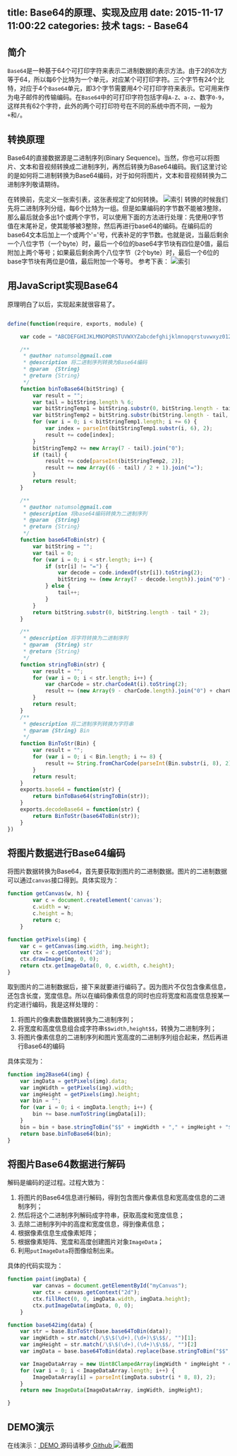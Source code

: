 title: Base64的原理、实现及应用
date: 2015-11-17 11:00:22
categories: 技术
tags:
	- Base64
---
## 简介
`Base64`是一种基于64个可打印字符来表示二进制数据的表示方法。由于2的6次方等于64，所以每6个比特为一个单元，对应某个可打印字符。三个字节有24个比特，对应于4个`Base64`单元，即3个字节需要用4个可打印字符来表示。它可用来作为电子邮件的传输编码。在`Base64`中的可打印字符包括字母`A-Z`、`a-z`、数字`0-9`，这样共有62个字符，此外的两个可打印符号在不同的系统中而不同，一般为`+`和`/`。

## 转换原理
Base64的直接数据源是二进制序列(Binary Sequence)。当然，你也可以将图片、文本和音视频转换成二进制序列，再然后转换为Base64编码。我们这里讨论的是如何将二进制转换为Base64编码，对于如何将图片，文本和音视频转换为二进制序列敬请期待。

在转换前，先定义一张索引表，这张表规定了如何转换。
![索引](/images/blog/20151118/index.png)
转换的时候我们先将二进制序列分组，每6个比特为一组。但是如果编码的字节数不能被3整除，那么最后就会多出1个或两个字节，可以使用下面的方法进行处理：先使用0字节值在末尾补足，使其能够被3整除，然后再进行base64的编码。在编码后的base64文本后加上一个或两个'='号，代表补足的字节数。也就是说，当最后剩余一个八位字节（一个byte）时，最后一个6位的base64字节块有四位是0值，最后附加上两个等号；如果最后剩余两个八位字节（2个byte）时，最后一个6位的base字节块有两位是0值，最后附加一个等号。 参考下表：
![索引](/images/blog/20151118/2.png)
<!-- more -->
## 用JavaScript实现Base64

原理明白了以后，实现起来就很容易了。
```javascript

define(function(require, exports, module) {

    var code = "ABCDEFGHIJKLMNOPQRSTUVWXYZabcdefghijklmnopqrstuvwxyz0123456789+/".split(""); //索引表

    /**
     * @author natumsol@gmail.com
     * @description 将二进制序列转换为Base64编码
     * @param  {String}
     * @return {String}
     */
    function binToBase64(bitString) {
        var result = "";
        var tail = bitString.length % 6;
        var bitStringTemp1 = bitString.substr(0, bitString.length - tail);
        var bitStringTemp2 = bitString.substr(bitString.length - tail, tail);
        for (var i = 0; i < bitStringTemp1.length; i += 6) {
            var index = parseInt(bitStringTemp1.substr(i, 6), 2);
            result += code[index];
        }
        bitStringTemp2 += new Array(7 - tail).join("0");
        if (tail) {
            result += code[parseInt(bitStringTemp2, 2)];
            result += new Array((6 - tail) / 2 + 1).join("=");
        }
        return result;
    }

    /**
     * @author natumsol@gmail.com
     * @description 将base64编码转换为二进制序列
     * @param  {String}
     * @return {String}
     */
    function base64ToBin(str) {
        var bitString = "";
        var tail = 0;
        for (var i = 0; i < str.length; i++) {
            if (str[i] != "=") {
                var decode = code.indexOf(str[i]).toString(2);
                bitString += (new Array(7 - decode.length)).join("0") + decode;
            } else {
                tail++;
            }
        }
        return bitString.substr(0, bitString.length - tail * 2);
    }

    /**
     * @description 将字符转换为二进制序列
     * @param  {String} str 
     * @return {String}    
     */
    function stringToBin(str) {
        var result = "";
        for (var i = 0; i < str.length; i++) {
            var charCode = str.charCodeAt(i).toString(2);
            result += (new Array(9 - charCode.length).join("0") + charCode);
        }
        return result;
    }
    /**
     * @description 将二进制序列转换为字符串
     * @param {String} Bin 
     */
    function BinToStr(Bin) {
        var result = "";
        for (var i = 0; i < Bin.length; i += 8) {
            result += String.fromCharCode(parseInt(Bin.substr(i, 8), 2));
        }
        return result;
    }
    exports.base64 = function(str) {
        return binToBase64(stringToBin(str));
    }
    exports.decodeBase64 = function(str) {
        return BinToStr(base64ToBin(str));
    }
})
```
## 将图片数据进行Base64编码
将图片数据转换为Base64，首先要获取到图片的二进制数据。图片的二进制数据可以通过`canvas`接口得到。具体实现为：
```javascript
function getCanvas(w, h) {
		var c = document.createElement('canvas');
		c.width = w;
		c.height = h;
		return c;
	}

function getPixels(img) {
	var c = getCanvas(img.width, img.height);
	var ctx = c.getContext('2d');
	ctx.drawImage(img, 0, 0);
	return ctx.getImageData(0, 0, c.width, c.height);
}
```
取到图片的二进制数据后，接下来就要进行编码了。因为图片不仅包含像素信息，还包含长度，宽度信息。所以在编码像素信息的同时也应将宽度和高度信息按某一约定进行编码，我是这样处理的：

1. 将图片的像素数值数据转换为二进制序列；
2. 将宽度和高度信息组合成字符串`$$width,height$$`，转换为二进制序列；
3. 将图片像素信息的二进制序列和图片宽高度的二进制序列组合起来，然后再进行Base64的编码

具体实现为：
```javascript
function img2Base64(img) {
	var imgData = getPixels(img).data;
	var imgWidth = getPixels(img).width;
	var imgHeight = getPixels(img).height;
	var bin = "";
	for (var i = 0; i < imgData.length; i++) {
		bin += base.numToString(imgData[i]);
	}
	bin = bin + base.stringToBin("$$" + imgWidth + "," + imgHeight + "$$");
	return base.binToBase64(bin);
}
```



## 将图片Base64数据进行解码
解码是编码的逆过程。过程大致为：

1. 将图片的Base64信息进行解码，得到包含图片像素信息和宽高度信息的二进制序列；
2. 然后将这个二进制序列解码成字符串，获取高度和宽度信息；
3. 去除二进制序列中的高度和宽度信息，得到像素信息；
4. 根据像素信息生成像素矩阵；
5. 根据像素矩阵、宽度和高度创建图片对象`ImageData`；
6. 利用`putImageData`将图像绘制出来。

具体的代码实现为：
```javascript
function paint(imgData) {
		var canvas = document.getElementById("myCanvas");
		var ctx = canvas.getContext("2d");
		ctx.fillRect(0, 0, imgData.width, imgData.height);
		ctx.putImageData(imgData, 0, 0);
	}

function base642img(data) {
	var str = base.BinToStr(base.base64ToBin(data));
	var imgWidth = str.match(/\$\$(\d+),(\d+)\$\$$/, "")[1];
	var imgHeight = str.match(/\$\$(\d+),(\d+)\$\$$/, "")[2]
	var imgData = base.base64ToBin(data).replace(base.stringToBin("$$" + imgWidth + "," + imgHeight + "$$"), "");

	var ImageDataArray = new Uint8ClampedArray(imgWidth * imgHeight * 4);
	for (var i = 0; i < ImageDataArray.length; i++) {
		ImageDataArray[i] = parseInt(imgData.substr(i * 8, 8), 2);
	}
	return new ImageData(ImageDataArray, imgWidth, imgHeight);

}

```

## DEMO演示
在线演示：[ DEMO ](/project/base64)
源码请移步[ Github ](https://github.com/Natumsol/base64)
![截图](/images/blog/20151118/1.png)